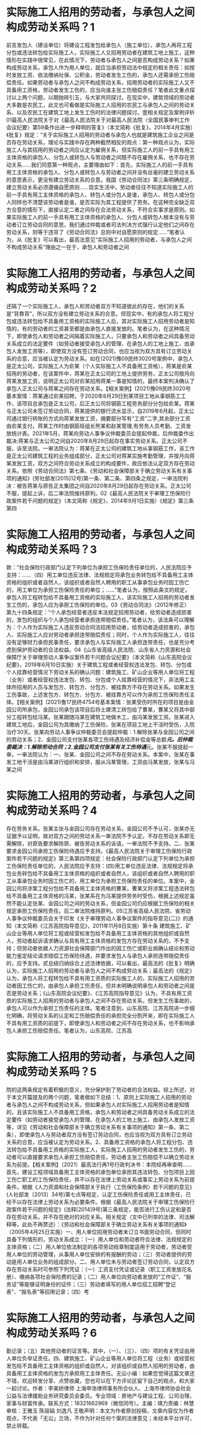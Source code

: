 # 实际施工人招用的劳动者，与承包人之间构成劳动关系吗？1

前言发包人（建设单位）将建设工程发包给承包人（施工单位），承包人再将工程分包或违法转包给实际施工人，实际施工人又招用劳动者在建筑工地上施工，这种情形在实践中很常见，在此情况下，劳动者与承包人之间是否构成劳动关系？如果构成劳动关系，承包人作为用人单位，就应当承担劳动法中规定的相关责任：如按时发放工资、依法缴纳社保、公积金，劳动者发生工伤的，承包人还需承担工伤赔偿责任。如果劳动者与承包人之间不构成劳动关系，招用劳动者的实际施工人又不具备用工资格，劳动者发生工伤的，应当向谁主张工伤赔偿责任？笔者此文重点探讨以上两个问题，以期抛砖引玉，与大家共同探讨。在现实中，建筑领域的劳动者大多数是农民工，此文也可看做是实际施工人招用的农民工与承包人之间的劳动关系、以及农民工在建筑工地上发生工伤时的法律问题探讨。壹相关规定及案例评析01最高人民法院关于对《最高人民法院关于对最高人民法院〈全国民事审判工作会议纪要〉第59条作出进一步释明的答复》（本文简称《批复》，2014年4月实施）《批复》规定：“关于实际施工人招用的劳动者与承包人也就是建筑施工企业之间是否存在劳动关系，理论与实践中存在两种截然相反的观点：第一种观点认为，实际施工人与其招用的劳动者之间应认定为雇佣关系，但实际施工人的前一手具有用工主体资格的承包人、分包人或转包人与劳动者之间既不存在雇佣关系，也不存在劳动关系……我们同意第一种观点，主要理由如下：首先，实际施工人的前一手具有用工主体资格的承包人、分包人或转包人与劳动者之间并没有丝毫的建立劳动关系的意思表示，更没有建立劳动关系的合意。我国《劳动合同法》第三条明确规定，建立劳动关系必须遵循自愿原则……现实生活中，劳动者往往不知道实际施工人的前一手具有用工主体资格的承包人、转包人或分包人是谁，承包人、转包人或分包人同样也不清楚该劳动者是谁，是否实际为其工程提供了劳务。在这种完全缺乏双方合意的情形下，直接认定二者之间存在合法劳动关系，不符合实事求是原则。如果实际施工人的前一手具有用工主体资格的承包人、分包人或转包人根本没有与劳动者订立劳动合同的意思，我们通过仲裁或者司法判决方式强行认定他们之间存在劳动关系，则等于违背了《劳动合同法》总则中对自愿原则的规定……”笔者认为，从《批复》可以看出，最高法意见“实际施工人招用的劳动者，与承包人之间不构成劳动关系”理由之一在于，承包人和劳动者之间

# 实际施工人招用的劳动者，与承包人之间构成劳动关系吗？2

还隔了一个实际施工人，承包人和劳动者双方不知道彼此的存在，他们的关系是“背靠背”，所以双方没有建立劳动关系的合意。但现实中，有的承包人将工程分包或违法转包给不具备用工资格的实际施工人后，其对实际施工人招用劳动者是知情的，有的劳动者的工资甚至都是由承包人直接发放的。笔者认为，在这种情况下，即使承包人和劳动者之间隔着实际施工人，只要承包人和劳动者之间具备劳动关系成立的法定要件（如劳动者接受承包人的管理、在承包人的工地上施工、由承包人发放工资等），即使双方没有签订劳动合同，也应当视为双方具有订立劳动关系的合意，应当被认定为劳动关系。如在(2021)豫09民终3020号案例中，承包人是正太公司，实际施工人为俞某（个人实际施工人不具备用工资格），蒋某是俞某招用的劳动者，在该案件中，蒋某在正太公司的工地上提供劳务，正太公司按月向蒋某发放工资，说明正太公司对俞某招用蒋某一事是知情的，最终本案判决确认了承包人正太公司与蒋某之间存在劳动关系。【相关案例】(2021)豫09民终3020号基本案情：蒋某通过俞某招聘，于2020年8月29日到某项目工地从事钢筋工工作，该项目总承包是正太公司，后正太公司将钢筋工程劳务部分分包给俞某。蒋某与正太公司未签订劳动合同，蒋某提供的银行流水显示，自2019年6月起，正太公司通过银行转账的方式向蒋某发放工资，摘要部分写有“工资”二字,其余部分工资由俞某支付。蒋某工作时由钢筋班组长熊某和赵某管理,有劳务人员考勤、工资发放统计表。2021年5月，蒋某向劳动人事争议仲裁委员会提起仲裁，后仲裁委作出裁决:蒋某与正太公司之间自2020年8月29日起存在事实劳动关系。正太公司不服，诉至法院。一审法院认为：蒋某在正太公司的建筑工地从事钢筋工作，该工作是正太公司建筑工程的业务组成部分，正太公司对蒋某实施考勤管理，并按月向蒋某发放工资，双方之间符合劳动关系成立的构成要件，故应依法认定双方存在劳动关系。依照《劳动合同法》第七条、《劳动和社会保障部关于确立劳动关系有关事项的通知》(劳社部发[2015]12号)第一条、第二条、第四条之规定，一审法院判决：被告蒋某与原告正太集团之间自2020年8月29日起存在劳动关系。正太公司不服，提起上诉，后二审法院维持原判。02《最高人民法院关于审理工伤保险行政案件若干问题的规定》（本文简称《规定》，2014年9月1日实施）《规定》第三条第四

# 实际施工人招用的劳动者，与承包人之间构成劳动关系吗？3

款：“社会保险行政部门认定下列单位为承担工伤保险责任单位的，人民法院应予支持：……（四）用工单位违反法律、法规规定将承包业务转包给不具备用工主体资格的组织或者自然人，该组织或者自然人聘用的职工从事承包业务时因工伤亡的，用工单位为承担工伤保险责任的单位；……”笔者认为，按照此条文的规定，承包人将工程转包给不具备用工资格的实际施工人，该实际施工人招用的劳动者发生工伤的，承包人应为承担工伤保险的单位。03《劳动合同法》（2012年修正）第九十四条规定：“个人承包经营者违反本法规定招用劳动者，给劳动者造成损害的，发包的组织与个人承包经营者承担连带赔偿责任。”笔者认为，该法条可以理解为：个人作为实际施工人违反劳动合同法招用劳动者，给劳动者造成损害的，承包人、实际施工人应对劳动者承担连带赔偿责任；同时，个人作为实际施工人，往往没有足够财力承担民事责任，要求承包人与实际施工人承担连带责任，也是充分考虑到保护劳动者的合法权益。04《山东省高级人民法院、山东省人力资源和社会保障厅关于审理劳动人事争议案件若干问题会议纪要》（本文简称《山东高院会议纪要》，2019年6月10日实施）关于建筑工程或者经营权违法发包、转包、分包或个人挂靠经营情况下劳动关系的确认问题：建筑施工、矿山企业等用人单位将工程（业务）或者经营权违法发包、转包、分包或个人挂靠经营的情况下，非法用工主体所招用的人员与发包方、转包方、分包方、被挂靠方不存在劳动关系。如果发生工伤事故，上述发包方、转包方、分包方、被挂靠方可以作为承担工伤保险责任主体。【相关案例】(2021)鲁17民终4754号基本案情：张某受伤时所在的项目是由金园公司所承包，金园公司承包该项目后将土建清工转包给了曹某，曹某又将其中部分工程转包给冯某。张某跟随冯某在建筑工地做木工，由冯某发放工资。张某进入建筑工地后，金园公司为其缴纳了工伤保险，张某在项目工地上干活时受伤，入院治疗30天。张某向劳动人事争议仲裁委员会提起仲裁：1.解除张某与金园公司之间的劳动关系；2、金园公司支付张某各项工伤待遇及经济补偿金等总额*****元。后仲裁委裁决：1.解除劳动合同；2.金园公司支付张某有关工伤待遇*****元。张某不服提起一审。一审法院认为：一、张某、金园公司之间不存在劳动关系。本案中，张某在事发工地干活是由冯某进行组织和安排，服从冯某管理，工资由冯某发放，张某与冯某之间

# 实际施工人招用的劳动者，与承包人之间构成劳动关系吗？4

存在劳务关系。张某主张与金园公司存在劳动关系，金园公司不予认可，张某亦无证据予以证明，故对双方之间的劳动关系一审法院不予认定。不存在劳动关系即无需解除，对原告要求解除原、被告劳动关系的诉请，一审法院不予支持。二、张某要求金园公司承担工伤保险待遇应予支持。《最高人民法院关于审理工伤保险行政案件若干问题的规定》第三条第四项规定：社会保险行政部门认定下列单位为承担工伤保险责任单位的，人民法院应予支持：(四)用工单位违反法律、法规规定将承包业务转包给不具备用工主体资格的组织或者自然人，该组织或者自然人聘用的职工从事承包业务时因工伤亡的，用工单位为承担工伤保险责任的单位。本案中，金园公司将涉案工程分包给不具备用工主体资格的曹某，曹某又将涉案工程违法转包给不具备用工主体资格的冯某，张某系在为冯某提供劳务时受伤，根据上述规定虽然不能认定张某、金园公司之间的劳动关系，但金园公司仍应根据工伤保险的相关规定承担工伤保险责任。后二审法院维持原判。05江苏省高级人民法院、省劳动人事争议仲裁委员会关于印发《关于审理劳动人事争议案件的指导意见(二)》的通知（本文简称《江苏高院指导意见》，2011年11月8日实施）第十条 建筑施工、矿山企业等用人单位将工程或经营权发包给不具备用工主体资格的其他组织或自然人，劳动者起诉请求确认与具有用工主体资格的发包方存在劳动关系的，不予支持；但劳动者依据人力资源社会保障部门作出的因工伤亡或职业病确认结论和劳动能力鉴定结论请求赔偿工伤保险待遇，并要求发包人与承包人承担连带赔偿责任的，应予支持。贰总结归纳综合上述法律依据，可以看出，最高法的《批复》明确认为，实际施工人招用的劳动者与承包人之间不构成劳动关系；最高法的《规定》认为，承包人将工程转包给不具有用工资质的实际施工人的，实际施工人招用的劳动者因工伤亡的，由承包人承担工伤责任，但并未明确说明承包人和劳动者之间是否是劳动关系；《山东高院会议纪要》、《江苏高院指导意见》认为，不具有用工资质的实际施工人招用的劳动者与承包人之间不存在劳动关系，但发生工伤事故的，承包人可以作为承担工伤责任的主体。笔者注意到，山东高院、江苏高院进一步细化明确，将劳动关系的认定和工伤赔偿责任的承担完全分割开来，即在实际施工人不具有用工资质的前提下，即使承包人和劳动者之间不存在劳动关系，也不影响承包人承担工伤赔偿责任。笔者认为，山东高院、江苏高

# 实际施工人招用的劳动者，与承包人之间构成劳动关系吗？5

院的这两条规定有着积极的意义，充分保护到了劳动者的合法权益。综上所述，对于本文开篇提及的两个问题，笔者做如下总结：1、原则上实际施工人招用的劳动者与承包人之间不构成劳动关系，但如果承包人对实际施工人招用劳动者是知情的，且该实际施工人不具备用工资格，承包人和劳动者之间具备劳动关系成立的法定要件（如劳动者接受承包人的管理、在承包人的工地上施工、由承包人发放工资等，详见《劳动和社会保障部关于确立劳动关系有关事项的通知》第一条、第二条），即使承包人与劳动者双方没有签订劳动合同，也应当视为双方具有订立劳动关系的合意，应当被认定为劳动关系。2、具备用工资格的承包人将工程分包、违法转包给不具备用工资格的实际施工人，实际施工人招用的劳动者发生工伤的，劳动者可以直接要求承包人承担工伤赔偿责任，劳动者主张工伤赔偿不以确立劳动关系为前提。【相关案例】（2021）最高法行再1号行政判决书：本院经再审查明……首先，建设工程领域具备用工主体资格的承包单位承担其违法转包、分包项目上因工伤亡职工的工伤保险责任，并不以存在法律上劳动关系或事实上劳动关系为前提条件。根据《人力资源和社会保障部关于执行〈工伤保险条例〉若干问题的意见》(人社部发〔2013〕34号)第七点等规定，认定工伤保险责任或用工主体责任，已经不以存在法律上劳动关系为必要条件。根据《最高人民法院关于审理工伤保险行政案件若干问题的规定》(法释[2014]9号)第三条规定，能否进行工伤认定和是否存在劳动关系，并不存在绝对的对应关系。相关规定（文中已列举的法律、司法解释等，此处不再赘述）：《劳动和社会保障部关于确立劳动关系有关事项的通知》（2005年4月25日实施）一、用人单位招用劳动者未订立书面劳动合同，但同时具备下列情形的，劳动关系成立：（一）用人单位和劳动者符合法律、法规规定的主体资格；（二）用人单位依法制定的各项劳动规章制度适用于劳动者，劳动者受用人单位的劳动管理，从事用人单位安排的有报酬的劳动；（三）劳动者提供的劳动是用人单位业务的组成部分。二、用人单位未与劳动者签订劳动合同，认定双方存在劳动关系时可参照下列凭证：（一）工资支付凭证或记录（职工工资发放花名册）、缴纳各项社会保险费的记录；（二）用人单位向劳动者发放的“工作证”、“服务证”等能够证明身份的证件；（三）劳动者填写的用人单位招工招聘“登记表”、“报名表”等招用记录；（四）考

# 实际施工人招用的劳动者，与承包人之间构成劳动关系吗？6

勤记录；（五）其他劳动者的证言等。其中，（一）、（三）、（四）项的有关凭证由用人单位负举证责任。四、建筑施工、矿山企业等用人单位将工程（业务）或经营权发包给不具备用工主体资格的组织或自然人，对该组织或自然人招用的劳动者，由具备用工主体资格的发包方承担用工主体责任。无讼小编：如果您觉得这篇文章还不错，欢迎转发分享、点赞收藏，您也可以在下方评论区留下自己的观点，和大家一起讨论。作者：李美娇律师 上海申浩律师事务所合伙人、上海市律师协会社会公益与法律援助业务研究委员会委员。专业领域：房地产与建设工程、公司治理，家事与财富传承。联系方式：18321662969（微信同号）。主编：靖力责编：林慧审核：王雅玉 陈丽娟 刘逸凡 王敬声明：本文为作者原创投稿，文章内容仅为作者观点，不代表「无讼」立场，不作为针对任何个案的法律意见；未经本平台许可，禁止转载。

